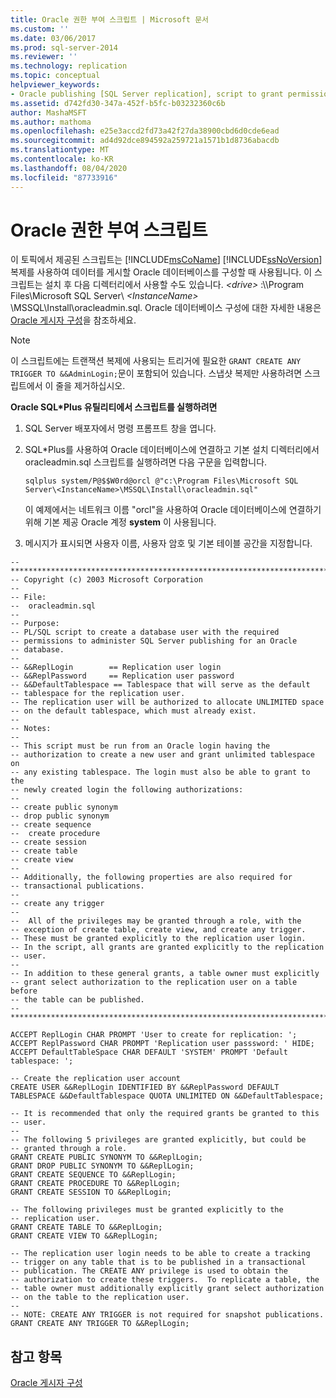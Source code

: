 ```yaml
---
title: Oracle 권한 부여 스크립트 | Microsoft 문서
ms.custom: ''
ms.date: 03/06/2017
ms.prod: sql-server-2014
ms.reviewer: ''
ms.technology: replication
ms.topic: conceptual
helpviewer_keywords:
- Oracle publishing [SQL Server replication], script to grant permissions
ms.assetid: d742fd30-347a-452f-b5fc-b03232360c6b
author: MashaMSFT
ms.author: mathoma
ms.openlocfilehash: e25e3accd2fd73a42f27da38900cbd6d0cde6ead
ms.sourcegitcommit: ad4d92dce894592a259721a1571b1d8736abacdb
ms.translationtype: MT
ms.contentlocale: ko-KR
ms.lasthandoff: 08/04/2020
ms.locfileid: "87733916"
---
```

# <a name="script-to-grant-oracle-permissions"></a>Oracle 권한 부여 스크립트
  이 토픽에서 제공된 스크립트는 [!INCLUDE[msCoName](../../../includes/msconame-md.md)] [!INCLUDE[ssNoVersion](../../../includes/ssnoversion-md.md)] 복제를 사용하여 데이터를 게시할 Oracle 데이터베이스를 구성할 때 사용됩니다. 이 스크립트는 설치 후 다음 디렉터리에서 사용할 수도 있습니다. *\<drive>* :\\\Program Files\Microsoft SQL Server\\ *\<InstanceName>* \MSSQL\Install\oracleadmin.sql. Oracle 데이터베이스 구성에 대한 자세한 내용은 [Oracle 게시자 구성](configure-an-oracle-publisher.md)을 참조하세요.  
  
> [!NOTE]  
>  이 스크립트에는 트랜잭션 복제에 사용되는 트리거에 필요한 `GRANT CREATE ANY TRIGGER TO &&AdminLogin;`문이 포함되어 있습니다. 스냅샷 복제만 사용하려면 스크립트에서 이 줄을 제거하십시오.  
  
 **Oracle SQL\*Plus 유틸리티에서 스크립트를 실행하려면**  
  
1.  SQL Server 배포자에서 명령 프롬프트 창을 엽니다.  
  
2.  SQL*Plus를 사용하여 Oracle 데이터베이스에 연결하고 기본 설치 디렉터리에서 oracleadmin.sql 스크립트를 실행하려면 다음 구문을 입력합니다.  
  
    ```  
    sqlplus system/P@$$W0rd@orcl @"c:\Program Files\Microsoft SQL Server\<InstanceName>\MSSQL\Install\oracleadmin.sql"  
    ```  
  
     이 예제에서는 네트워크 이름 "orcl"을 사용하여 Oracle 데이터베이스에 연결하기 위해 기본 제공 Oracle 계정 **system** 이 사용됩니다.  
  
3.  메시지가 표시되면 사용자 이름, 사용자 암호 및 기본 테이블 공간을 지정합니다.  
  
```  
--***********************************************************************  
-- Copyright (c) 2003 Microsoft Corporation  
--  
-- File:  
--  oracleadmin.sql  
--  
-- Purpose:  
-- PL/SQL script to create a database user with the required   
-- permissions to administer SQL Server publishing for an Oracle  
-- database.  
--  
-- &&ReplLogin        == Replication user login  
-- &&ReplPassword     == Replication user password  
-- &&DefaultTablespace == Tablespace that will serve as the default  
-- tablespace for the replication user.  
-- The replication user will be authorized to allocate UNLIMITED space  
-- on the default tablespace, which must already exist.  
--  
-- Notes:  
--  
-- This script must be run from an Oracle login having the  
-- authorization to create a new user and grant unlimited tablespace on  
-- any existing tablespace. The login must also be able to grant to the  
-- newly created login the following authorizations:  
--  
-- create public synonym  
-- drop public synonym  
-- create sequence  
--  create procedure  
-- create session  
-- create table  
-- create view  
--  
-- Additionally, the following properties are also required for  
-- transactional publications.  
--  
-- create any trigger  
--  
--  All of the privileges may be granted through a role, with the  
-- exception of create table, create view, and create any trigger.  
-- These must be granted explicitly to the replication user login.  
-- In the script, all grants are granted explicitly to the replication  
-- user.  
--  
-- In addition to these general grants, a table owner must explicitly  
-- grant select authorization to the replication user on a table before  
-- the table can be published.  
--  
***********************************************************************  
  
ACCEPT ReplLogin CHAR PROMPT 'User to create for replication: ';  
ACCEPT ReplPassword CHAR PROMPT 'Replication user passsword: ' HIDE;  
ACCEPT DefaultTableSpace CHAR DEFAULT 'SYSTEM' PROMPT 'Default tablespace: ';  
  
-- Create the replication user account  
CREATE USER &&ReplLogin IDENTIFIED BY &&ReplPassword DEFAULT TABLESPACE &&DefaultTablespace QUOTA UNLIMITED ON &&DefaultTablespace;  
  
-- It is recommended that only the required grants be granted to this  
-- user.  
--  
-- The following 5 privileges are granted explicitly, but could be  
-- granted through a role.  
GRANT CREATE PUBLIC SYNONYM TO &&ReplLogin;  
GRANT DROP PUBLIC SYNONYM TO &&ReplLogin;  
GRANT CREATE SEQUENCE TO &&ReplLogin;  
GRANT CREATE PROCEDURE TO &&ReplLogin;  
GRANT CREATE SESSION TO &&ReplLogin;  
  
-- The following privileges must be granted explicitly to the  
-- replication user.  
GRANT CREATE TABLE TO &&ReplLogin;  
GRANT CREATE VIEW TO &&ReplLogin;  
  
-- The replication user login needs to be able to create a tracking  
-- trigger on any table that is to be published in a transactional  
-- publication. The CREATE ANY privilege is used to obtain the  
-- authorization to create these triggers.  To replicate a table, the  
-- table owner must additionally explicitly grant select authorization  
-- on the table to the replication user.  
--  
-- NOTE: CREATE ANY TRIGGER is not required for snapshot publications.  
GRANT CREATE ANY TRIGGER TO &&ReplLogin;  
```  
  
## <a name="see-also"></a>참고 항목  
 [Oracle 게시자 구성](configure-an-oracle-publisher.md)  
  
  
